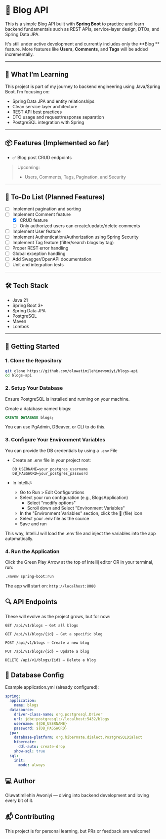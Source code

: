 # 📝 Blog API

This is a simple Blog API built with **Spring Boot** to practice and learn
backend fundamentals such as REST APIs, service-layer design, DTOs, and
Spring Data JPA.

It's still under active development and currently includes only the **Blog
** feature. More features like **Users**, **Comments**, and **Tags** will
be added incrementally.

---

## 🧠 What I’m Learning

This project is part of my journey to backend engineering using
Java/Spring Boot. I’m focusing on:

- Spring Data JPA and entity relationships
- Clean service layer architecture
- REST API best practices
- DTO usage and request/response separation
- PostgreSQL integration with Spring

---

## 📦 Features (Implemented so far)

- ✅ Blog post CRUD endpoints

> Upcoming:
> - Users, Comments, Tags, Pagination, and Security

---

## 📃 To-Do List (Planned Features)

- [ ] Implement pagination and sorting
- [ ] Implement Comment feature
  - [x] CRUD feature
  - [ ] Only authorized users can create/update/delete comments
- [ ] Implement User feature
- [ ] Implement Authentication/Authorization using Spring Security
- [ ] Implement Tag feature (filter/search blogs by tag)
- [ ] Proper REST error handling
- [ ] Global exception handling
- [ ] Add Swagger/OpenAPI documentation
- [ ] Unit and integration tests

---

## 🛠️ Tech Stack

- Java 21
- Spring Boot 3+
- Spring Data JPA
- PostgreSQL
- Maven
- Lombok

---

## 🚀 Getting Started

### 1. Clone the Repository

```bash
git clone https://github.com/oluwatimilehinawoniyi/blogs-api
cd blogs-api
```

### 2. Setup Your Database

Ensure PostgreSQL is installed and running on your machine.

Create a database named blogs:

```sql
CREATE DATABASE blogs;
```

You can use PgAdmin, DBeaver, or CLI to do this.

### 3. Configure Your Environment Variables

You can provide the DB credentials by using a `.env` File

- Create an .env file in your project root:

    ```dotenv
    DB_USERNAME=your_postgres_username
    DB_PASSWORD=your_postgres_password
    ```
- In IntelliJ:
    - Go to Run > Edit Configurations
    - Select your run configuration (e.g., BlogsApplication)
        - Select "modify options"
        - Scroll down and Select "Environment Variables"
    - In the "Environment Variables" section, click the 📂 (file) icon
    - Select your .env file as the source
    - Save and run

This way, IntelliJ will load the .env file and inject the variables into
the app automatically.

### 4. Run the Application
Click the Green Play Arrow at the top of Intellij editor OR in your 
terminal, run:
```bash
./mvnw spring-boot:run
```

The app will start on:
`http://localhost:8080`

## 🔍 API Endpoints

These will evolve as the project grows, but for now:

`GET /api/v1/blogs — Get all blogs`

`GET /api/v1/blogs/{id} — Get a specific blog`

`POST /api/v1/blogs — Create a new blog`

`PUT /api/v1/blogs/{id} — Update a blog`

`DELETE /api/v1/blogs/{id} — Delete a blog`

## 🧪 Database Config

Example application.yml (already configured):

```yaml
spring:
  application:
    name: blogs
  datasource:
    driver-class-name: org.postgresql.Driver
    url: jdbc:postgresql://localhost:5432/blogs
    username: ${DB_USERNAME}
    password: ${DB_PASSWORD}
  jpa:
    database-platform: org.hibernate.dialect.PostgreSQLDialect
    hibernate:
      ddl-auto: create-drop
    show-sql: true
  sql:
    init:
      mode: always
```

## 💻 Author

Oluwatimilehin Awoniyi — diving into backend development and loving every
bit of it.

## 📬 Contributing

This project is for personal learning, but PRs or feedback are welcome!